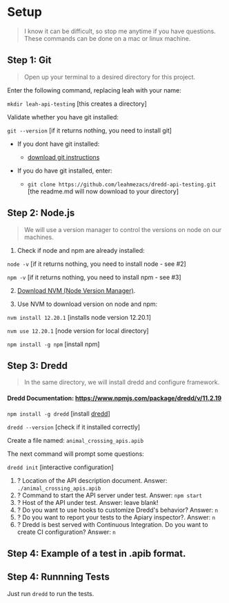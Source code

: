 # Setup 
> I know it can be difficult, so stop me anytime if you have questions. These commands can be done on a mac or linux machine.

## Step 1: Git
> Open up your terminal to a desired directory for this project. 

Enter the following command, replacing leah with your name:

`mkdir leah-api-testing` [this creates a directory] 

Validate whether you have git installed:

`git --version` [if it returns nothing, you need to install git]

- If you dont have git installed:
  - [download git instructions](https://git-scm.com/book/en/v2/Getting-Started-Installing-Git)

- If you do have git installed, enter: 
  - `git clone https://github.com/leahmezacs/dredd-api-testing.git` [the readme.md will now download to your directory]

## Step 2: Node.js
> We will use a version manager to control the versions on node on our machines. 

1. Check if node and npm are already installed:
   
`node -v` [if it returns nothing, you need to install node - see #2]

`npm -v` [if it returns nothing, you need to install npm - see #3]

2. [Download NVM (Node Version Manager)](https://github.com/nvm-sh/nvm#git-install).

3. Use NVM to download version on node and npm:

`nvm install 12.20.1` [installs node version 12.20.1]

`nvm use 12.20.1` [node version for local directory]

`npm install -g npm` [install npm]

## Step 3: Dredd
> In the same directory, we will install dredd and configure framework.

#### Dredd Documentation: https://www.npmjs.com/package/dredd/v/11.2.19

`npm install -g dredd` [install [dredd]()]

`dredd --version` [check if it installed correctly]

Create a file named: `animal_crossing_apis.apib`

The next command will prompt some questions:

`dredd init` [interactive configuration]

1. ? Location of the API description document. Answer: `./animal_crossing_apis.apib`
2. ? Command to start the API server under test. Answer: `npm start`
3. ? Host of the API under test. Answer: leave blank!
4. ? Do you want to use hooks to customize Dredd's behavior? Answer: `n`
5. ? Do you want to report your tests to the Apiary inspector?. Answer: `n`
6. ? Dredd is best served with Continuous Integration. Do you want to create CI configuration? Answer: `n`

## Step 4: Example of a test in .apib format.

## Step 4: Runnning Tests
Just run `dredd` to run the tests.
